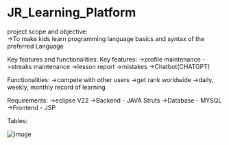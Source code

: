 # JR_Learning_Platform

project scope and objective:<br>
	->To make kids learn programming language basics and syntax of the preferred Language<br>

Key features and functionalities:
Key features:
	->profile maintenance
	->streaks maintenance
	->lesson report
	->mistakes
	->Chatbot(CHATGPT)

Functionalities:
	->compete with other users
	->get rank worldwide
	->daily, weekly, monthly record of learning

Requirements:
	->eclipse V22
	->Backend - JAVA Struts
	->Database - MYSQL
	->Frontend - JSP

Tables:

![image](https://github.com/Anandh-S-ZS/JR_Learning_Platform/assets/111770947/54d9b925-bbb0-48f8-a4b1-5e58e1b00541)
